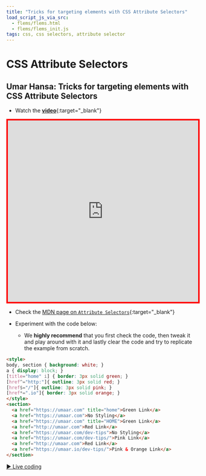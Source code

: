 ```yaml
---
title: "Tricks for targeting elements with CSS Attribute Selectors"
load_script_js_via_src:
  - flems/flems.html
  - flems/flems_init.js
tags: css, css selectors, attribute selector
---
```


# CSS Attribute Selectors

## Umar Hansa: Tricks for targeting elements with CSS Attribute Selectors

- Watch the [**video**](https://www.youtube.com/shorts/_018ufHLBII){:target="_blank"}

<iframe width="100%" height="480" src="https://www.youtube.com/embed/_018ufHLBII?si=dos8CMtCZioA97iI" title="YouTube video player" frameborder="0" allow="accelerometer; autoplay; clipboard-write; encrypted-media; gyroscope; picture-in-picture; web-share" allowfullscreen style="border: 4px solid red;"></iframe>

- Check the [MDN page on `Attribute Selectors`](https://developer.mozilla.org/en-US/docs/Web/CSS/Attribute_selectors){:target="_blank"}

- Experiment with the code below:
  - We **highly recommend** that you first check the code, then tweak it and play around with it and lastly clear the code and try to replicate the example from scratch.

```html
<style>
body, section { background: white; }
a { display: block; }
[title="home" i] { border: 3px solid green; }
[href^="http:"]{ outline: 3px solid red; }
[href$="/"]{ outline: 3px solid pink; }
[href*=".io"]{ border: 3px solid orange; }
</style>
<section>
  <a href="https://umaar.com" title="home">Green Link</a>
  <a href="https://umaar.com">No Styling</a>
  <a href="https://umaar.com" title="HOME">Green Link</a>
  <a href="http://umaar.com">Red Link</a>
  <a href="https://umaar.com/dev-tips">No Styling</a>
  <a href="https://umaar.com/dev-tips/">Pink Link</a>
  <a href="http://umaar.com">Red Link</a>
  <a href="https://umaar.io/dev-tips/">Pink & Orange Link</a>
</section>
```

[&#9658; Live coding](#flems-enable)

